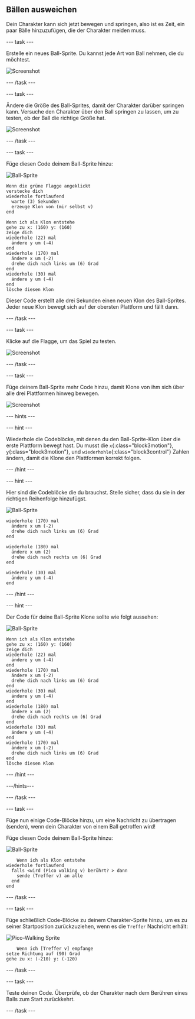 ## Bällen ausweichen

Dein Charakter kann sich jetzt bewegen und springen, also ist es Zeit, ein paar Bälle hinzuzufügen, die der Charakter meiden muss.

--- task ---

Erstelle ein neues Ball-Sprite. Du kannst jede Art von Ball nehmen, die du möchtest.

![Screenshot](images/dodge-balls.png)

--- /task ---

--- task ---

Ändere die Größe des Ball-Sprites, damit der Charakter darüber springen kann. Versuche den Charakter über den Ball springen zu lassen, um zu testen, ob der Ball die richtige Größe hat.

![Screenshot](images/dodge-ball-resize.png)

--- /task ---

--- task ---

Füge diesen Code deinem Ball-Sprite hinzu:

![Ball-Sprite](images/ball_sprite.png)

```blocks3
Wenn die grüne Flagge angeklickt
verstecke dich
wiederhole fortlaufend 
  warte (3) Sekunden
  erzeuge Klon von (mir selbst v)
end
```

```blocks3
Wenn ich als Klon entstehe
gehe zu x: (160) y: (160)
zeige dich
wiederhole (22) mal 
  ändere y um (-4)
end
wiederhole (170) mal 
  ändere x um (-2)
  drehe dich nach links um (6) Grad
end
wiederhole (30) mal 
  ändere y um (-4)
end
lösche diesen Klon
```

Dieser Code erstellt alle drei Sekunden einen neuen Klon des Ball-Sprites. Jeder neue Klon bewegt sich auf der obersten Plattform und fällt dann.

--- /task ---

--- task ---

Klicke auf die Flagge, um das Spiel zu testen.

![Screenshot](images/dodge-ball-test.png)

--- /task ---

--- task ---

Füge deinem Ball-Sprite mehr Code hinzu, damit Klone von ihm sich über alle drei Plattformen hinweg bewegen.

![Screenshot](images/dodge-ball-more-motion.png)

--- hints ---

--- hint ---

Wiederhole die Codeblöcke, mit denen du den Ball-Sprite-Klon über die erste Plattform bewegt hast. Du musst die `x`{:class="block3motion"}, `y`{:class="block3motion"}, und `wiederhohle`{:class="block3control"} Zahlen ändern, damit die Klone den Plattformen korrekt folgen.

--- /hint ---

--- hint ---

Hier sind die Codeblöcke die du brauchst. Stelle sicher, dass du sie in der richtigen Reihenfolge hinzufügst.

![Ball-Sprite](images/ball_sprite.png)

```blocks3
wiederhole (170) mal 
  ändere x um (-2)
  drehe dich nach links um (6) Grad
end

wiederhole (180) mal 
  ändere x um (2)
  drehe dich nach rechts um (6) Grad
end

wiederhole (30) mal 
  ändere y um (-4)
end
```

--- /hint ---

--- hint ---

Der Code für deine Ball-Sprite Klone sollte wie folgt aussehen:

![Ball-Sprite](images/ball_sprite.png)

```blocks3
Wenn ich als Klon entstehe
gehe zu x: (160) y: (160)
zeige dich
wiederhole (22) mal 
  ändere y um (-4)
end
wiederhole (170) mal 
  ändere x um (-2)
  drehe dich nach links um (6) Grad
end
wiederhole (30) mal 
  ändere y um (-4)
end
wiederhole (180) mal 
  ändere x um (2)
  drehe dich nach rechts um (6) Grad
end
wiederhole (30) mal 
  ändere y um (-4)
end
wiederhole (170) mal 
  ändere x um (-2)
  drehe dich nach links um (6) Grad
end
lösche diesen Klon
```

--- /hint ---

---/hints---

--- /task ---

--- task ---

Füge nun einige Code-Blöcke hinzu, um eine Nachricht zu übertragen (senden), wenn dein Charakter von einem Ball getroffen wird!

Füge diesen Code deinem Ball-Sprite hinzu:

![Ball-Sprite](images/ball_sprite.png)

```blocks3
    Wenn ich als Klon entstehe
wiederhole fortlaufend 
  falls <wird (Pico walking v) berührt? > dann 
    sende (Treffer v) an alle
  end
end
```

--- /task ---

--- task ---

Füge schließlich Code-Blöcke zu deinem Charakter-Sprite hinzu, um es zu seiner Startposition zurückzuziehen, wenn es die `Treffer` Nachricht erhält:

![Pico-Walking Sprite](images/pico_walking_sprite.png)

```blocks3
    Wenn ich [Treffer v] empfange
setze Richtung auf (90) Grad
gehe zu x: (-210) y: (-120)
```

--- /task ---

--- task ---

Teste deinen Code. Überprüfe, ob der Charakter nach dem Berühren eines Balls zum Start zurückkehrt.

--- /task ---